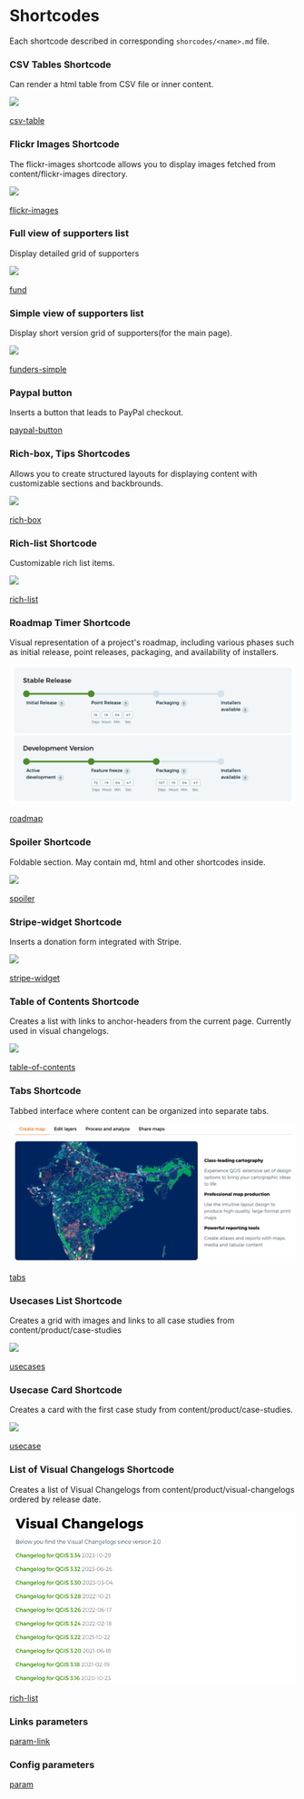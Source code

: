 # Shortcodes

Each shortcode described in corresponding `shorcodes/<name>.md` file.

<div class="tile">
    <h3>CSV Tables Shortcode</h3>
    <p>Can render a html table from CSV file or inner content.</p>
    <a href="shortcodes/csv-table.md">
        <div><img src="shortcodes/img/csv-table.png"></div>
        <p>csv-table</p>
    </a>
</div>
<div class="tile">
    <h3>Flickr Images Shortcode</h3>
    <p>The flickr-images shortcode allows you to display images fetched from content/flickr-images directory.</p>
    <a href="shortcodes/flickr-images.md">
        <div><img src="shortcodes/img/flickr.png"></div>
        <p>flickr-images</p>
    </a>
</div>
<div class="tile">
    <h3>Full view of supporters list</h3>
    <p>Display detailed grid of supporters</p>
    <a href="shortcodes/fund.md">
        <div><img src="shortcodes/img/fund.png"></div>
        <p>fund</p>
    </a>
</div>
<div class="tile">
    <h3>Simple view of supporters list</h3>
    <p>Display short version grid of supporters(for the main page).</p>
    <a href="shortcodes/funders-simple.md">
        <div><img src="shortcodes/img/funders-simple.png"></div>
        <p>funders-simple</p>
    </a>
</div>

<div class="tile">
    <h3>Paypal button</h3>
    <p>Inserts a button that leads to PayPal checkout.</p>
    <a href="shortcodes/paypal-button.md">
        <p>paypal-button</p>
    </a>
</div>
<div class="tile">
    <h3>Rich-box, Tips Shortcodes</h3>
    <p>Allows you to create structured layouts for displaying content with customizable sections and backbrounds.</p>
    <a href="shortcodes/rich-box.md">
        <div><img src="shortcodes/img/rich-box.png"></div>
        <p>rich-box</p>
    </a>
</div>
<div class="tile">
    <h3>Rich-list Shortcode</h3>
    <p>Customizable rich list items.</p>
    <a href="shortcodes/rich-list.md">
        <div><img src="shortcodes/img/rich-list.png"></div>
        <p>rich-list</p>
    </a>
</div>
<div class="tile">
    <h3>Roadmap Timer Shortcode</h3>
    <p>Visual representation of a project's roadmap, including various phases such as initial release, point releases, packaging, and availability of installers.</p>
    <a href="shortcodes/roadmap.md">
        <div><img src="shortcodes/img/roadmap.png"></div>
        <p>roadmap</p>
    </a>
</div>
<div class="tile">
    <h3>Spoiler Shortcode</h3>
    <p>Foldable section. May contain md, html and other shortcodes inside.</p>
    <a href="shortcodes/spoiler.md">
        <div><img src="shortcodes/img/spoiler.png"></div>
        <p>spoiler</p>
    </a>
</div>
<div class="tile">
    <h3>Stripe-widget Shortcode</h3>
    <p>Inserts a donation form integrated with Stripe.</p>
    <a href="shortcodes/stripe-widget.md">
        <div><img src="shortcodes/img/stripe-widget-1.png"></div>
        <p>stripe-widget</p>
    </a>
</div>
<div class="tile">
    <h3>Table of Contents Shortcode</h3>
    <p>Creates a list with links to anchor-headers from the current page. Currently used in visual changelogs.</p>
    <a href="shortcodes/table-of-contents.md">
        <div><img src="shortcodes/img/table-of-contents.png"></div>
        <p>table-of-contents</p>
    </a>
</div>
<div class="tile">
    <h3>Tabs Shortcode</h3>
    <p>Tabbed interface where content can be organized into separate tabs.</p>
    <a href="shortcodes/tabs.md">
        <div><img src="shortcodes/img/tabs.png"></div>
        <p>tabs</p>
    </a>
</div>
<div class="tile">
    <h3>Usecases List Shortcode</h3>
    <p>Creates a grid with images and links to all case studies from content/product/case-studies</p>
    <a href="shortcodes/usecases.md">
        <div><img src="shortcodes/img/usecases.png"></div>
        <p>usecases </p>
    </a>
</div>
<div class="tile">
    <h3>Usecase Card Shortcode</h3>
    <p>Creates a card with the first case study from content/product/case-studies. </p>
    <a href="shortcodes/usecase.md">
        <div><img src="shortcodes/img/usecase.png"></div>
        <p>usecase</p>
    </a>
</div>
<div class="tile">
    <h3>List of Visual Changelogs Shortcode</h3>
    <p>Creates a list of Visual Changelogs from content/product/visual-changelogs ordered by release date.</p>
    <a href="shortcodes/visualchangelogs.md">
        <div><img src="shortcodes/img/visualchangelog.png"></div>
        <p>rich-list</p>
    </a>
</div>

<div class="tile">
    <h3>Links parameters</h3>
    <a href="shortcodes/param-link.md">
        <p>param-link</p>
    </a>
</div>

<div class="tile">
    <h3>Config parameters</h3>
    <a href="shortcodes/param-link.md">
        <p>param</p>
    </a>
</div>


